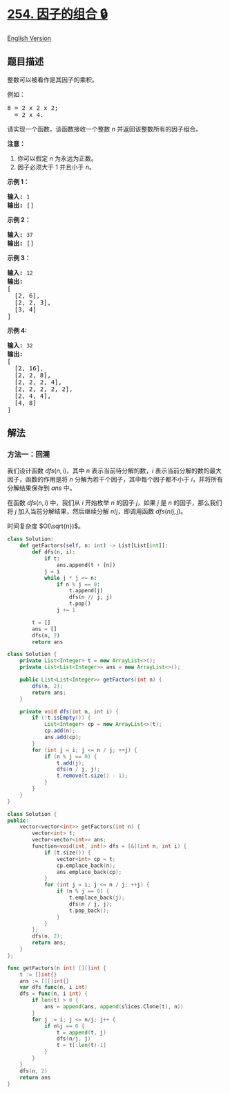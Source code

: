 # [254. 因子的组合 🔒](https://leetcode.cn/problems/factor-combinations)

[English Version](/solution/0200-0299/0254.Factor%20Combinations/README_EN.md)

<!-- tags:回溯 -->

<!-- difficulty:中等 -->

## 题目描述

<!-- 这里写题目描述 -->

<p>整数可以被看作是其因子的乘积。</p>

<p>例如：</p>

<pre>8 = 2 x 2 x 2;
  = 2 x 4.</pre>

<p>请实现一个函数，该函数接收一个整数 <em>n</em>&nbsp;并返回该整数所有的因子组合。</p>

<p><strong>注意：</strong></p>

<ol>
	<li>你可以假定 <em>n</em> 为永远为正数。</li>
	<li>因子必须大于 1 并且小于 <em>n</em>。</li>
</ol>

<p><strong>示例 1：</strong></p>

<pre><strong>输入: </strong><code>1</code>
<strong>输出: </strong>[]
</pre>

<p><strong>示例 2：</strong></p>

<pre><strong>输入: </strong><code>37</code>
<strong>输出: </strong>[]</pre>

<p><strong>示例 3：</strong></p>

<pre><strong>输入: </strong><code>12</code>
<strong>输出:</strong>
[
  [2, 6],
  [2, 2, 3],
  [3, 4]
]</pre>

<p><strong>示例 4: </strong></p>

<pre><strong>输入: </strong><code>32</code>
<strong>输出:</strong>
[
  [2, 16],
  [2, 2, 8],
  [2, 2, 2, 4],
  [2, 2, 2, 2, 2],
  [2, 4, 4],
  [4, 8]
]
</pre>

## 解法

### 方法一：回溯

我们设计函数 $dfs(n, i)$，其中 $n$ 表示当前待分解的数，$i$ 表示当前分解的数的最大因子，函数的作用是将 $n$ 分解为若干个因子，其中每个因子都不小于 $i$，并将所有分解结果保存到 $ans$ 中。

在函数 $dfs(n, i)$ 中，我们从 $i$ 开始枚举 $n$ 的因子 $j$，如果 $j$ 是 $n$ 的因子，那么我们将 $j$ 加入当前分解结果，然后继续分解 $n / j$，即调用函数 $dfs(n / j, j)$。

时间复杂度 $O(\sqrt{n})$。

<!-- tabs:start -->

```python
class Solution:
    def getFactors(self, n: int) -> List[List[int]]:
        def dfs(n, i):
            if t:
                ans.append(t + [n])
            j = i
            while j * j <= n:
                if n % j == 0:
                    t.append(j)
                    dfs(n // j, j)
                    t.pop()
                j += 1

        t = []
        ans = []
        dfs(n, 2)
        return ans
```

```java
class Solution {
    private List<Integer> t = new ArrayList<>();
    private List<List<Integer>> ans = new ArrayList<>();

    public List<List<Integer>> getFactors(int n) {
        dfs(n, 2);
        return ans;
    }

    private void dfs(int n, int i) {
        if (!t.isEmpty()) {
            List<Integer> cp = new ArrayList<>(t);
            cp.add(n);
            ans.add(cp);
        }
        for (int j = i; j <= n / j; ++j) {
            if (n % j == 0) {
                t.add(j);
                dfs(n / j, j);
                t.remove(t.size() - 1);
            }
        }
    }
}
```

```cpp
class Solution {
public:
    vector<vector<int>> getFactors(int n) {
        vector<int> t;
        vector<vector<int>> ans;
        function<void(int, int)> dfs = [&](int n, int i) {
            if (t.size()) {
                vector<int> cp = t;
                cp.emplace_back(n);
                ans.emplace_back(cp);
            }
            for (int j = i; j <= n / j; ++j) {
                if (n % j == 0) {
                    t.emplace_back(j);
                    dfs(n / j, j);
                    t.pop_back();
                }
            }
        };
        dfs(n, 2);
        return ans;
    }
};
```

```go
func getFactors(n int) [][]int {
	t := []int{}
	ans := [][]int{}
	var dfs func(n, i int)
	dfs = func(n, i int) {
		if len(t) > 0 {
			ans = append(ans, append(slices.Clone(t), n))
		}
		for j := i; j <= n/j; j++ {
			if n%j == 0 {
				t = append(t, j)
				dfs(n/j, j)
				t = t[:len(t)-1]
			}
		}
	}
	dfs(n, 2)
	return ans
}
```

<!-- tabs:end -->

<!-- end -->
